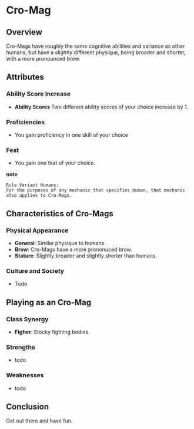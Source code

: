 # Cro-Mag

## Overview
Cro-Mags have roughly the same cognitive abilities and variance as other humans, but have a slightly different physique, being broader and shorter, with a more pronounced brow.

## Attributes

### Ability Score Increase
- **Ability Scores** Two different ability scores of your choice increase by 1.

### Proficiencies
- You gain proficiency in one skill of your choice

### Feat
- You gain one feat of your choice.

__note__
```
Rule Variant Humans:
For the purposes of any mechanic that specifies Human, that mechanic also applies to Cro-Mags.
```

## Characteristics of Cro-Mags

### Physical Appearance
- **General**: Similar physique to humans
- **Brow**: Cro-Mags have a more prononuced brow.
- **Stature**: Slightly broader and slightly shorter than humans.

### Culture and Society
- Todo

## Playing as an Cro-Mag

### Class Synergy
- **Figher**: Stocky fighting bodies.

### Strengths
- todo

### Weaknesses
- todo

## Conclusion
Get out there and have fun.

